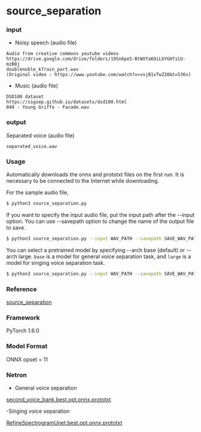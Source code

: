 # source_separation

### input

- Noisy speech (audio file) 

```
Audio from creative commons youtube videos
https://drive.google.com/drive/folders/19Sn6pe5-BtWXYa6OiLbYGH7iCU-mzB8j
doublenoble_k7rain_part.wav
(Original video : https://www.youtube.com/watch?v=vsjB1xTwZ20&t=536s)
```

- Music (audio file)
```
DSD100 dataset
https://sigsep.github.io/datasets/dsd100.html
049 - Young Griffo - Facade.wav
```

### output

Separated voice (audio file)
```
separated_voice.wav
```

### Usage
Automatically downloads the onnx and prototxt files on the first run. It is necessary to be connected to the Internet while downloading.

For the sample audio file,
```bash
$ python3 source_separation.py

```

If you want to specify the input audio file, put the input path after the --input option.
You can use --savepath option to change the name of the output file to save.
```bash
$ python3 source_separation.py --input WAV_PATH --savepath SAVE_WAV_PATH
```

You can select a pretrained model by specifying --arch base (default) or --arch large.
`base` is a model for general voice separation task, and `large` is a model for singing voice separation task.  
```bash
$ python3 source_separation.py --input WAV_PATH --savepath SAVE_WAV_PATH --arch base
```


### Reference

[source_separation](https://github.com/AppleHolic/source_separation)  

### Framework

PyTorch 1.6.0

### Model Format

ONNX opset = 11

### Netron
- General voice separation

[second_voice_bank.best.opt.onnx.prototxt](https://lutzroeder.github.io/netron/?url=https://storage.googleapis.com/ailia-models/source_separation/second_voice_bank.best.opt.onnx.prototxt)

-Singing voice separation

[RefineSpectrogramUnet.best.opt.onnx.prototxt](https://lutzroeder.github.io/netron/?url=https://storage.googleapis.com/ailia-models/source_separation/RefineSpectrogramUnet.best.opt.onnx.prototxt)
